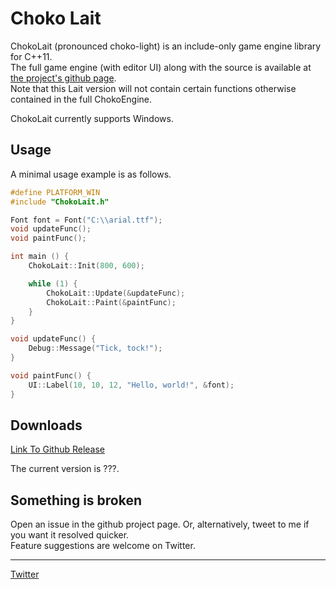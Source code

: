 # Choko Lait

ChokoLait (pronounced choko-light) is an include-only game engine library for C++11.  
The full game engine (with editor UI) along with the source is available at [the project's github page](https://github.com/chokomancarr/ChokoEngine).  
Note that this Lait version will not contain certain functions otherwise contained in the full ChokoEngine.

ChokoLait currently supports Windows.

## Usage

A minimal usage example is as follows.

```main.cpp
#define PLATFORM_WIN
#include "ChokoLait.h"

Font font = Font("C:\\arial.ttf");
void updateFunc();
void paintFunc();

int main () {
    ChokoLait::Init(800, 600);

    while (1) {
        ChokoLait::Update(&updateFunc);
        ChokoLait::Paint(&paintFunc);
    }
}

void updateFunc() {
    Debug::Message("Tick, tock!");
}

void paintFunc() {
    UI::Label(10, 10, 12, "Hello, world!", &font);
}

```

## Downloads

[Link To Github Release](https://undefin.ed)

The current version is ???.

## Something is broken

  Open an issue in the github project page. Or, alternatively, tweet to me if you want it resolved quicker.  
  Feature suggestions are welcome on Twitter.

---

[Twitter](https://twitter.com/chokomancarr)
